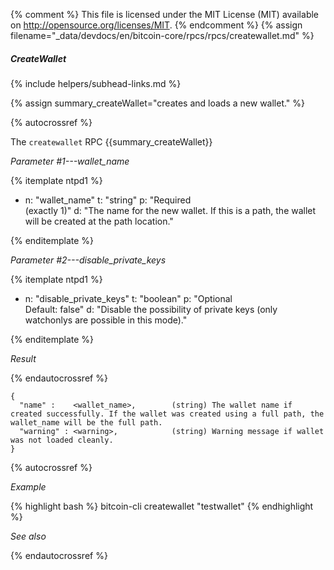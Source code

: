 {% comment %}
This file is licensed under the MIT License (MIT) available on
http://opensource.org/licenses/MIT.
{% endcomment %}
{% assign filename="_data/devdocs/en/bitcoin-core/rpcs/rpcs/createwallet.md" %}

##### CreateWallet
{% include helpers/subhead-links.md %}

{% assign summary_createWallet="creates and loads a new wallet." %}

{% autocrossref %}

The `createwallet` RPC {{summary_createWallet}}

*Parameter #1---wallet_name*

{% itemplate ntpd1 %}
- n: "wallet_name"
  t: "string"
  p: "Required<br>(exactly 1)"
  d: "The name for the new wallet. If this is a path, the wallet will be created at the path location."

{% enditemplate %}

*Parameter #2---disable_private_keys*

{% itemplate ntpd1 %}
- n: "disable_private_keys"
  t: "boolean"
  p: "Optional<br>Default: false"
  d: "Disable the possibility of private keys (only watchonlys are possible in this mode)."

{% enditemplate %}

*Result*

{% endautocrossref %}

    {
      "name" :    <wallet_name>,        (string) The wallet name if created successfully. If the wallet was created using a full path, the wallet_name will be the full path.
      "warning" : <warning>,            (string) Warning message if wallet was not loaded cleanly.
    }

{% autocrossref %}

*Example*

{% highlight bash %}
bitcoin-cli createwallet "testwallet"
{% endhighlight %}

*See also*

{% endautocrossref %}
